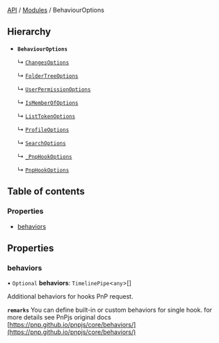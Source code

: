 [API](API/index.md)  / [Modules](API/index.md) /  BehaviourOptions

## Hierarchy

- **`BehaviourOptions`**

  ↳ [`ChangesOptions`](ChangesOptions.md)

  ↳ [`FolderTreeOptions`](FolderTreeOptions.md)

  ↳ [`UserPermissionOptions`](UserPermissionOptions.md)

  ↳ [`IsMemberOfOptions`](IsMemberOfOptions.md)

  ↳ [`ListTokenOptions`](ListTokenOptions.md)

  ↳ [`ProfileOptions`](ProfileOptions.md)

  ↳ [`SearchOptions`](SearchOptions.md)

  ↳ [`_PnpHookOptions`](types_options._PnpHookOptions.md)

  ↳ [`PnpHookOptions`](types_options.PnpHookOptions.md)

## Table of contents

### Properties

- [behaviors](types_options_BehaviourOptions.BehaviourOptions.md#behaviors)

## Properties

### behaviors

• `Optional` **behaviors**: `TimelinePipe`<`any`\>[]

Additional behaviors for hooks PnP request.

**`remarks`** You can define built-in or custom behaviors for single hook.
for more details see PnPjs original docs [https://pnp.github.io/pnpjs/core/behaviors/](https://pnp.github.io/pnpjs/core/behaviors/)
